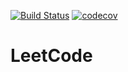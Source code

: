 [![Build Status](https://travis-ci.com/saimon494/leetcode.svg?branch=main)](https://travis-ci.com/saimon494/leetcode)
[![codecov](https://codecov.io/gh/saimon494/leetcode/branch/main/graph/badge.svg)](https://codecov.io/gh/saimon494/leetcode)
# LeetCode
